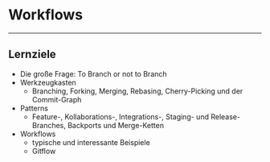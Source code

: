 
# Workflows

---


## Lernziele

 * Die große Frage: To Branch or not to Branch
 * Werkzeugkasten
   - Branching, Forking, Merging, Rebasing, Cherry-Picking und der Commit-Graph
 * Patterns 
   - Feature-, Kollaborations-, Integrations-, Staging- und Release-Branches, Backports und Merge-Ketten
 * Workflows
   - typische und interessante Beispiele
   - Gitflow
